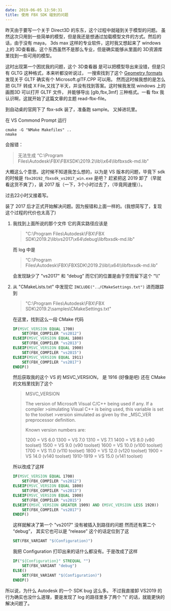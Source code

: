 ```yaml
---
date: 2019-06-05 13:50:31
title: 使用 FBX SDK 碰到的问题
---
```


昨天由于要写一个关于 Direct3D 的东东，这个过程中就碰到关于模型的问题。
虽然这次只用到一些简单的模型，但是我还是想通过加载模型文件的方式。然后的话，由于没有 maya， 3ds max 这样的专业软件，这时我又想起来了 windows 上的 3D查看器。这个东西虽然不是那么专业，但是确实能够从里面的 3D资源库 里找到一些可用的模型。

这时出现第一个困扰我的问题，这个 3D查看器 是可以把模型导出来没错，但是只有 GLTG 这种格式，本来听都没听说过， 一搜索找到了这个 [Geometry formats](https://github.com/Microsoft/DirectXMesh/wiki/Geometry-formats)
发现关于 GLTF 确实有个 Microsoft.glTF.CPP 可以用。 然而这时候我想的是怎么把  GLTF 转成 X File,又找了半天，并没有找到答案。这时候我发现 windows 上的 画图3D 可以打开 GLTF 文件， 并能够导出 [glb,fbx,3mf] 三种格式。一看 fbx 我认识啊，这就开始了这篇文章的主题 read-fbx-file。

到自动桌的官网下了 fbx-sdk 装了，准备跑 sample。 又掉进坑里。

在 VS Commond Prompt 运行

```shell
cmake -G "NMake Makefiles" ..
nmake
```

会报错：

> 无法生成 “C:\Program Files\Autodesk\FBX\FBXSDK\2019.2\lib\\\x64\\libfbxsdk-md.lib”

 大概这么个意思。这时候不知道我怎么想的，以为是 VS 版本的问题，毕竟下 sdk 的时候是 `fbx20192_fbxsdk_vs2017_win.exe` 是吧？
赶紧把这 2019 卸了（早就看这货不爽了），装 2017 版（一下，3个小时过去了，（毕竟网速慢））。

过去22小时又接着写。

装了 2017 后才正式开始解决问题。因为报错和上面一样的。(我想简写了，复现这个过程的代价也太高了)

1. 我找到上面所说的那个文件 它的真实路径应该是 

    > "C:\Program Files\Autodesk\FBX\FBX SDK\2019.2\lib\vs2017\x64\debug\libfbxsdk-md.lib"

    而 log 中是

    > “C:\Program Files\Autodesk\FBX\FBXSDK\2019.2\lib\\\x64\\\libfbxsdk-md.lib”

    会发现缺少了 "vs2017" 和 “debug” 而它们的位置是由于空而留下这个 “\\\”

2. 从 "CMakeLists.txt" 中发现它 `INCLUDE("../CMakeSettings.txt")` 进而跟踪到 

    > "C:\Program Files\Autodesk\FBX\FBX SDK\2019.2\samples\CMakeSettings.txt"

    在这里，找到这么一段 CMake 代码

    ```cmake
    IF(MSVC_VERSION EQUAL 1700)
        SET(FBX_COMPILER "vs2012")
    ELSEIF(MSVC_VERSION EQUAL 1800)
        SET(FBX_COMPILER "vs2013")
    ELSEIF(MSVC_VERSION EQUAL 1900)
        SET(FBX_COMPILER "vs2015")
    ELSEIF(MSVC_VERSION EQUAL 1911)
        SET(FBX_COMPILER "vs2017")
    ENDIF()
    ```

    然后获取我的这个 VS 的 MSVC_VERSION， 是 1916 (好像是吧)
    还在 CMake 的文档里找到了这个

    > MSVC_VERSION
    >
    > The version of Microsoft Visual C/C++ being used if any. If a compiler >simulating Visual C++ is being used, this variable is set to the toolset >version simulated as given by the _MSC_VER preprocessor definition.
    >
    > Known version numbers are:
    >
    > 1200      = VS  6.0
    > 1300      = VS  7.0
    > 1310      = VS  7.1
    > 1400      = VS  8.0 (v80 toolset)
    > 1500      = VS  9.0 (v90 toolset)
    > 1600      = VS 10.0 (v100 toolset)
    > 1700      = VS 11.0 (v110 toolset)
    > 1800      = VS 12.0 (v120 toolset)
    > 1900      = VS 14.0 (v140 toolset)
    > 1910-1919 = VS 15.0 (v141 toolset)

    所以改成了这样

    ```cmake
    IF(MSVC_VERSION EQUAL 1700)
        SET(FBX_COMPILER "vs2012")
    ELSEIF(MSVC_VERSION EQUAL 1800)
        SET(FBX_COMPILER "vs2013")
    ELSEIF(MSVC_VERSION EQUAL 1900)
        SET(FBX_COMPILER "vs2015")
    ELSEIF((MSVC_VERSION GREATER 1909) AND (MSVC_VERSION LESS 1920))
        SET(FBX_COMPILER "vs2017")
    ENDIF()
    ```

    这样就解决了第一个 "vs2017" 没有被插入到路径的问题 然而还有第二个 “debug”， 其实它也可以是 “release”
    这个的话定位到了这

    ```cmake
    SET(FBX_VARIANT "$(Configuration)")
    ```
    
    我把 Configuration 打印出来的话什么都没有。于是改成了这样

    ```cmake
    IF("${Configuration}" STREQUAL "")
        SET(FBX_VARIANT "debug")
    ELSE()
        SET(FBX_VARIANT "$(Configuration)")
    ENDIF()
    ```

    

所以说，为什么 Autodesk 的一个 SDK bug 这么多。
不过我直接卸 VS2019 的行为确实也没什么道理，要是发现了 log 的路径里多了两个 "\\" 的话，就能更快的解决问题了。


